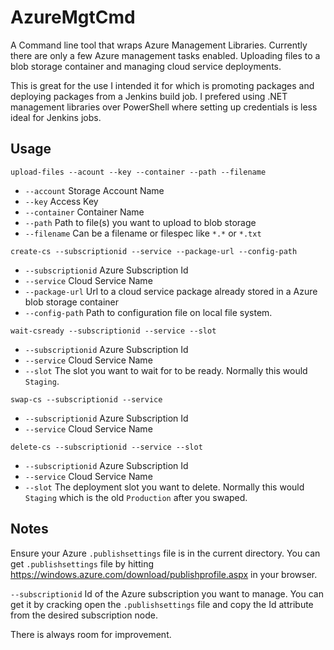 AzureMgtCmd
===========

A Command line tool that wraps Azure Management Libraries.  Currently there are only a few Azure management tasks enabled.  Uploading files to a blob storage container and managing cloud service deployments.

This is great for the use I intended it for which is promoting packages and deploying packages from a Jenkins build job.  I prefered using .NET management libraries over PowerShell where setting up credentials is less ideal for Jenkins jobs.

Usage
-----
```
upload-files --acount --key --container --path --filename
```
- `--account` Storage Account Name
- `--key` Access Key
- `--container` Container Name
- `--path` Path to file(s) you want to upload to blob storage
- `--filename` Can be a filename or filespec like `*.*` or `*.txt`

```
create-cs --subscriptionid --service --package-url --config-path
```
- `--subscriptionid` Azure Subscription Id
- `--service` Cloud Service Name
- `--package-url` Url to a cloud service package already stored in a Azure blob storage container
- `--config-path` Path to configuration file on local file system.

```
wait-csready --subscriptionid --service --slot
```
- `--subscriptionid` Azure Subscription Id
- `--service` Cloud Service Name
- `--slot` The slot you want to wait for to be ready.  Normally this would `Staging`.
```
swap-cs --subscriptionid --service
```
- `--subscriptionid` Azure Subscription Id
- `--service` Cloud Service Name

```
delete-cs --subscriptionid --service --slot
```
- `--subscriptionid` Azure Subscription Id
- `--service` Cloud Service Name
- `--slot` The deployment slot you want to delete.  Normally this would `Staging` which is the old `Production` after you swaped.

Notes
---
Ensure your Azure `.publishsettings` file is in the current directory.  You can get `.publishsettings` file by hitting <https://windows.azure.com/download/publishprofile.aspx> in your browser.


`--subscriptionid` Id of the Azure subscription you want to manage.  You can get it by cracking open the `.publishsettings` file and copy the Id attribute from the desired subscription node.



There is always room for improvement.
